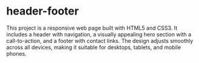 # header-footer
This project is a responsive web page built with HTML5 and CSS3. It includes a header with navigation, a visually appealing hero section with a call-to-action, and a footer with contact links. The design adjusts smoothly across all devices, making it suitable for desktops, tablets, and mobile phones.
